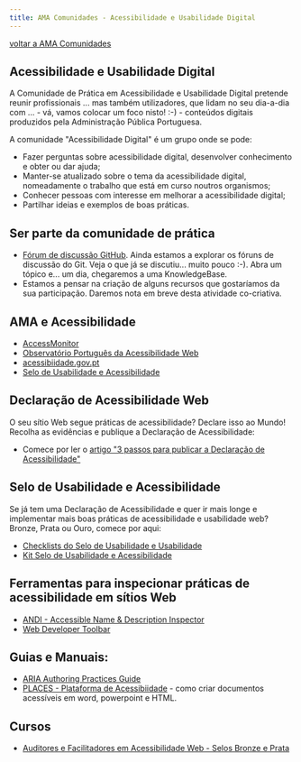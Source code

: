 ```yaml
---
title: AMA Comunidades - Acessibilidade e Usabilidade Digital
---
```


[voltar a AMA Comunidades](/comunidades/)

## Acessibilidade e Usabilidade Digital

A Comunidade de Prática em Acessibilidade e Usabilidade Digital pretende reunir profissionais ... mas também utilizadores, que lidam no seu dia-a-dia com ... - vá, vamos colocar um foco nisto! :-) - conteúdos digitais produzidos pela Administração Pública Portuguesa.

A comunidade "Acessibilidade Digital" é um grupo onde se pode:

- Fazer perguntas sobre acessibilidade digital, desenvolver conhecimento e obter ou dar ajuda;
- Manter-se atualizado sobre o tema da acessibilidade digital, nomeadamente o trabalho que está em curso noutros organismos;
- Conhecer pessoas com interesse em melhorar a acessibilidade digital;
- Partilhar ideias e exemplos de boas práticas.

## Ser parte da comunidade de prática

- [Fórum de discussão GitHub](https://github.com/amagovpt/a11y/discussions). Ainda estamos a explorar os fóruns de discussão do Git. Veja o que já se discutiu... muito pouco :-). Abra um tópico e... um dia, chegaremos a uma KnowledgeBase.
- Estamos a pensar na criação de alguns recursos que gostaríamos da sua participação. Daremos nota em breve desta atividade co-criativa.

## AMA e Acessibilidade

- [AccessMonitor](https://accessmonitor.acessibilidade.gov.pt)
- [Observatório Português da Acessibilidade Web](https://observatorio.acessibilidade.gov.pt/directories)
- [acessibiidade.gov.pt](https://www.acessibilidade.gov.pt)
- [Selo de Usabilidade e Acessibilidade](https://selo.usabilidade.gov.pt)

## Declaração de Acessibilidade Web

O seu sítio Web segue práticas de acessibilidade? Declare isso ao Mundo! Recolha as evidências e publique a Declaração de Acessibilidade:

- Comece por ler o [artigo "3 passos para publicar a Declaração de Acessibilidade"](https://www.acessibilidade.gov.pt/blogue/categoria-acessibilidade/3passos-declaracao/)

## Selo de Usabilidade e Acessibilidade

Se já tem uma Declaração de Acessibilidade e quer ir mais longe e implementar mais boas práticas de acessibilidade e usabilidade web? Bronze, Prata ou Ouro, comece por aqui:

- [Checklists do Selo de Usabilidade e Usabilidade](https://amagovpt.github.io/kit-selo/checklists/)
- [Kit Selo de Usabilidade e Acessibilidade](https://amagovpt.github.io/kit-selo/)

## Ferramentas para inspecionar práticas de acessibilidade em sítios Web

- [ANDI - Accessible Name & Description Inspector](https://www.ssa.gov/accessibility/andi/help/install.html)
- [Web Developer Toolbar](https://chrispederick.com/work/web-developer/)

## Guias e Manuais:

- [ARIA Authoring Practices Guide](https://www.w3.org/WAI/ARIA/apg/patterns/)
- [PLACES - Plataforma de Acessibiidade](https://sigarra.up.pt/up/pt/web_base.gera_pagina?p_pagina=*places%20-%20página%2019) - como criar documentos acessíveis em word, powerpoint e HTML.

## Cursos

- [Auditores e Facilitadores em Acessibilidade Web - Selos Bronze e Prata](https://www.nau.edu.pt/pt/curso/auditores-e-facilitadores-em-acessibilidade-web-bronze-prata/)

